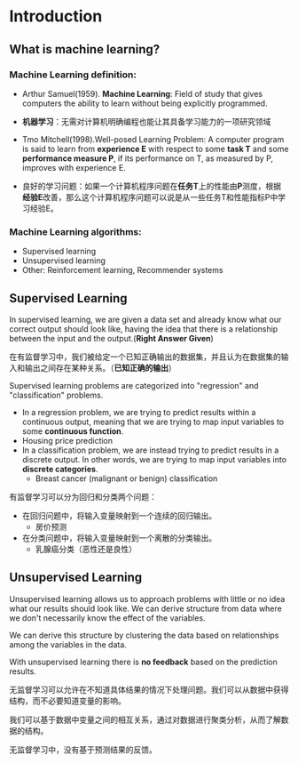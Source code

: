 # Introduction



## What is machine learning?

### Machine Learning definition:

- Arthur Samuel(1959). **Machine Learning**: Field of study that gives computers the ability to learn without being explicitly programmed.

- **机器学习**：无需对计算机明确编程也能让其具备学习能力的一项研究领域

  

- Tmo  Mitchell(1998).Well-posed Learning Problem: A computer program is said to learn from **experience E** with respect to some **task T** and some **performance measure P**, if its performance on T, as measured by P, improves with experience E.

- 良好的学习问题：如果一个计算机程序问题在**任务T**上的性能由**P**测度，根据**经验E**改善，那么这个计算机程序问题可以说是从一些任务T和性能指标P中学习经验E。

### Machine Learning algorithms:

- Supervised learning
- Unsupervised learning
- Other: Reinforcement learning, Recommender systems



## Supervised Learning

In supervised learning, we are given a data set and already know what our correct output should look like, having the idea that there is a relationship between the input and the output.(**Right Answer Given**)

在有监督学习中，我们被给定一个已知正确输出的数据集，并且认为在数据集的输入和输出之间存在某种关系。（**已知正确的输出**）



Supervised learning problems are categorized into "regression" and "classification" problems.

-  In a regression problem, we are trying to predict results within a continuous output, meaning that we are trying to map input variables to some **continuous function**. 
-  Housing price prediction
-  In a classification problem, we are instead trying to predict results in a discrete output. In other words, we are trying to map input variables into **discrete categories**.
   -  Breast cancer (malignant or benign) classification

有监督学习可以分为回归和分类两个问题：

- 在回归问题中，将输入变量映射到一个连续的回归输出。
  - 房价预测
- 在分类问题中，将输入变量映射到一个离散的分类输出。
  - 乳腺癌分类（恶性还是良性）





## Unsupervised Learning

Unsupervised learning allows us to approach problems with little or no idea what our results should look like. We can derive structure from data where we don't necessarily know the effect of the variables.

We can derive this structure by clustering the data based on relationships among the variables in the data.

With unsupervised learning there is **no feedback** based on the prediction results.

无监督学习可以允许在不知道具体结果的情况下处理问题。我们可以从数据中获得结构，而不必要知道变量的影响。

我们可以基于数据中变量之间的相互关系，通过对数据进行聚类分析，从而了解数据的结构。

无监督学习中，没有基于预测结果的反馈。
